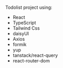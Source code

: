 Todolist project using:
- React
- TypeScript
- Tailwind Css
- daisyUI
- Axios
- formik
- yup
- tanstack/react-query
- react-router-dom
